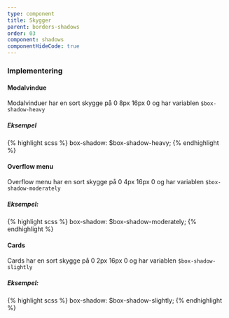 ```yaml
---
type: component
title: Skygger
parent: borders-shadows
order: 03
component: shadows
componentHideCode: true
---
```


### Implementering
#### Modalvindue

Modalvinduer har en sort skygge på 0 8px 16px 0 og har variablen `$box-shadow-heavy`

##### Eksempel

{% highlight scss %}
box-shadow: $box-shadow-heavy;
{% endhighlight %}

#### Overflow menu

Overflow menu har en sort skygge på 0 4px 16px 0 og har variablen `$box-shadow-moderately`

##### Eksempel:

{% highlight scss %}
box-shadow: $box-shadow-moderately;
{% endhighlight %}

#### Cards

Cards har en sort skygge på 0 2px 16px 0 og har variablen `$box-shadow-slightly`

##### Eksempel:

{% highlight scss %}
box-shadow: $box-shadow-slightly;
{% endhighlight %}
